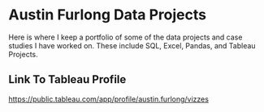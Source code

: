 # Austin Furlong Data Projects

Here is where I keep a portfolio of some of the data projects and case studies I have worked on. These include SQL, Excel, Pandas, and Tableau Projects.

## Link To Tableau Profile
https://public.tableau.com/app/profile/austin.furlong/vizzes
